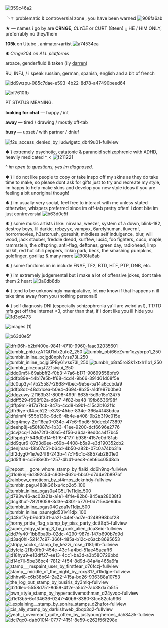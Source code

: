 ![359c46a2](https://user-images.githubusercontent.com/129624783/230555033-7ad463da-b6b3-495b-910a-f4280f10239a.gif)



╰ヾ problematic & controversial zone , you have been warned ![908fa6ab](https://user-images.githubusercontent.com/129624783/230555231-bd0d7415-def4-4472-ad94-a7a3fd52f7d8.gif)



⁠★ — names i go by are **CRNGE**, *CLYDE* or CURT (8teen) ;; HE / HIM ONLY, preferrably no they/them 



**105k** on Utube , animator+artist ![a74534ea](https://user-images.githubusercontent.com/129624783/230555298-2f4fa235-87b2-4fc0-9ef2-e85e08aea6eb.gif)


✱ *Crnge204 on ALL platforms*



aroace, genderfluid & taken (ily [darren](https://github.com/crnge204fan)) 

 


RU, INFJ, / i speak russian, german, spanish, english and a bit of french



![dd9wzpu-085c7dae-e593-4b22-8d78-a47490beed64](https://user-images.githubusercontent.com/129624783/230557041-7cdd45f8-3aeb-4674-9336-c8953790a3e7.gif)




![bf7610fb](https://user-images.githubusercontent.com/129624783/230555476-26dfb2d1-3aa3-4378-b383-8999a961d32e.gif)




PT STATUS MEANING. 




**looking for chat** — happy / int

**away** — tired / drawing / mostly off-tab

**busy** — upset / with partner / dniuf



![f2u_access_denied_by_ludwigetc_db49u01-fullview](https://user-images.githubusercontent.com/129624783/230556336-420fa4fe-630b-4263-a3ab-24d92982f37a.png)







✱ } extremely psychotic, catatonic & paranoid schizophrenic with ADHD, heavily medicated ^_< ![f211221](https://user-images.githubusercontent.com/129624783/230557372-6ef94c65-0bc5-46e5-abb7-5b5eed1167be.gif)

      
 ^ *im open to questions, yes im diagnosed.*
       
✱ } i do not like people to copy or take inspo off my skins as they do take time to make, so please dont ask for gifts just to try and recreate my style, im happy to help make skins and develop you new style ideas if you are feeling a bit unoriginal though! 

  

✱ } im usually very social, feel free to interact with me unless stated otherwise, whispers preferred since im off-tab pretty often! i dont bite im just controversial ![b63d0e5f](https://user-images.githubusercontent.com/129624783/230557464-bdedbcbd-b611-444e-976f-560abeb108ed.gif)



✱ } some music artists i like: nirvana, weezer, system of a down, blink-182, destroy boys, lil darkie, rebzyyx, vampyx, 6arelyhuman, iluvern!, horrormovies, h3artcrush, goreshit, mindless self indulgence, blur, will wood, jack stauber, freddie dredd, kurffew, luci4, foo fighters, cuco, maple, rammstein, the offspring, anti-flag, deftones, green day, radiohead, limp bizkit, red hot chili peppers, linkin park, beck, the smashing pumpkins, goldfinger, gorillaz & many more ![908fa6ab](https://user-images.githubusercontent.com/129624783/231044751-d0d2ad59-3381-4857-afb1-b4e84821fc9a.gif)



✱ } some fandoms im in include FNAF, TF2, BTD, HTF, PTP, DNB, etc. 

✱ } im extremely judgemental but i make a lot of offensive jokes, dont take them 2 heart ![3a0db8db](https://user-images.githubusercontent.com/129624783/230556853-49240374-76b1-43df-9afc-c0261950ff3c.gif)


✱ } tend to be unknowingly manipulative, let me know if that happens n ill take time away from you (nothing personal!)

✱ } self diagnosis DNI (especially schizophrenia ya'll are weird asf), TT/TD mfs get off the internet <3, other than that, if i dont like you ill hide you ![1d3e6473](https://user-images.githubusercontent.com/129624783/230557150-741b32cf-c512-46ea-900c-21e45fdc96ac.gif)




![images (1)](https://user-images.githubusercontent.com/129624783/230554974-c31f78c8-f91f-4195-9371-e09483892549.jpg)

![b63d0e5f](https://user-images.githubusercontent.com/129624783/230555007-a8cbb477-10b9-4845-a650-8323d7204be7.gif)





![dfri96h-b2bf400e-9841-4710-9960-faac32035601](https://user-images.githubusercontent.com/129624783/229316445-9124c2c1-872f-4b5f-8d75-d593a17bda60.gif)
![tumblr_phldxzATQU1xlx2ufo2_250](https://user-images.githubusercontent.com/129624783/229315919-82016dba-5593-4f45-ba54-07df7779b438.gif) ![tumblr_pbt66eZvmr1xzybrpo1_250](https://user-images.githubusercontent.com/129624783/229315925-06c0691a-88d5-4ca6-a334-94d027ac3e50.gif) ![tumblr_inline_pcjgd8nplv1vss73l_250](https://user-images.githubusercontent.com/129624783/229315949-a98b4387-4c6b-45c1-8522-764439841219.gif) ![tumblr_inline_pcjgi5PBy61vss73l_250](https://user-images.githubusercontent.com/129624783/229315953-ed81a493-40ca-472a-9671-358f72fc6d42.gif) ![tumblr_p8ra5roiSk1xtxh11o1_250](https://user-images.githubusercontent.com/129624783/229315960-807f39e0-3b45-4b0e-98ef-9ec19a1a1ebd.gif) ![tumblr_piczougJ2Z1sivjui_250](https://user-images.githubusercontent.com/129624783/229315985-87d9185d-f366-4954-87ac-245658c4a5e5.gif)![ddq0m5i-69abbff2-f0b3-47a6-b171-90699558bfe9](https://user-images.githubusercontent.com/129624783/229316011-4ea19c82-f144-4cd6-b920-f90570cc2997.gif) ![ddfp89e-44b17e5b-ff68-4cd4-9b66-391d61d08f5e](https://user-images.githubusercontent.com/129624783/229316012-c3b4a1ab-03c4-4156-8169-8303ce3ed7ab.gif) ![dc0up3y-17b25587-2668-4bec-9e5e-5a14a6ccbda9](https://user-images.githubusercontent.com/129624783/229316014-a955244a-3f15-4c4a-9cf0-892b66831af4.gif) ![ddfp8oz-48cb1cea-b0e4-4694-8b25-a1dfe97b0be0](https://user-images.githubusercontent.com/129624783/229316015-e91f151e-775c-4935-9a4d-7187e16eaefa.gif) ![ddgzuwy-2f163b31-8008-499f-8635-5d9c15c12475](https://user-images.githubusercontent.com/129624783/229316019-544dfeb4-1fdf-444f-af9d-e35f1c29dcbe.gif) ![ddff529-f698f02a-d6a7-4f82-ba48-19fb6636f98f](https://user-images.githubusercontent.com/129624783/229316415-dedb0667-58d8-46d9-8eaa-92ef93ff4d0a.gif) ![dffp9mi-917a7fcb-847b-4cd8-b9b1-415c2b162f1c](https://user-images.githubusercontent.com/129624783/229316420-d53d076f-bfdf-46bc-afd4-15c1f0e055c6.gif) ![dfr9iye-df4cc522-e378-45be-834e-366a4148bdca](https://user-images.githubusercontent.com/129624783/229316425-b0beb30a-1f11-446c-8e2d-304f8293c509.gif) ![dfelmf4-555b136c-9dc6-4b4e-a408-9b2b319c015e](https://user-images.githubusercontent.com/129624783/229316429-d6646ac2-4b55-49ed-8d19-0d3bddfe178f.gif) ![dcg4mcy-2cf16ea0-034c-47c6-9bd6-50decb173897](https://user-images.githubusercontent.com/129624783/229316465-637ae4ff-b260-4949-985b-aa3f0fb0bc6a.gif) ![deehp8j-e58f887d-1b33-41ee-9200-dcf6696e2776](https://user-images.githubusercontent.com/129624783/229317659-1f3ca02a-5524-4a00-858d-98d66ba5f5a2.gif) ![dcvjzcq-12de72f3-30a5-4f56-a64a-9ed0ca4f7bc5](https://user-images.githubusercontent.com/129624783/229317706-bea1903b-b9bf-4265-af5d-e8cda10eaead.gif) ![dfspdg7-546d0d14-51f6-4177-b936-4157c0df81ab](https://user-images.githubusercontent.com/129624783/229385925-f8df0a1d-755d-41e7-a166-b6e75cb88a4c.gif) ![dd9qur6-87d3d9ee-c69b-4408-b5a9-e3d190352cb2](https://user-images.githubusercontent.com/129624783/229385929-bee56017-7ab7-449b-889c-f74a9f087618.gif) ![denjmao-13b07c51-b64d-4b50-a82b-07c0a74bb31a](https://user-images.githubusercontent.com/129624783/229385935-c479173a-0e39-467a-a782-24b06e57eb09.gif) ![df2dyg0-1e7e24f9-243b-47c1-9c1c-8857ab2801e0](https://user-images.githubusercontent.com/129624783/229385942-3f058a8f-4a0d-491a-a832-8ef37802ece4.gif) ![dd5ffi6-cc568e0b-1257-4b41-aec8-ceb6cc0548da](https://user-images.githubusercontent.com/129624783/229385953-f56b200c-7af0-41db-81ca-2675711f3595.gif) 











![repost___gore_whore_stamp_by_flaiki_dd6h9nq-fullview](https://user-images.githubusercontent.com/129624783/230548530-d00c2fac-71f7-4b08-b848-010f517b87f5.png)
![d1o6knj-6d392c54-c906-462c-bbc0-d7d4e2b897bf](https://user-images.githubusercontent.com/129624783/229316513-6c340ab2-878a-40d0-8fe6-520416f64e2d.gif) ![rainbow_emoticon_by_st4mps_dcknhdy-fullview](https://user-images.githubusercontent.com/129624783/229316518-e595c87a-b48a-4087-97e7-a3dc37b326f6.png) ![tumblr_pagu488kG61xu4cp2o5_100](https://user-images.githubusercontent.com/129624783/229316524-58c170bb-423d-4c58-ade1-53cb7543bf7e.gif) ![tumblr_inline_pgas0a4G5U1v11djx_500](https://user-images.githubusercontent.com/129624783/229316532-b60eb444-6934-429c-92d4-30372d661165.png) ![d793w46-ac03a21a-a1e1-4f4e-82b6-845ea28038f3](https://user-images.githubusercontent.com/129624783/229316537-d37e9501-1d3e-42fa-88ba-45432ce742cd.png) ![dcg3huf-782f8059-3d3e-4301-b770-0d715e4e6dbc](https://user-images.githubusercontent.com/129624783/229316540-c9a68461-87d7-40be-ac1d-951e4ecef42a.png) ![tumblr_inline_pgas04Ozda1v11djx_500](https://user-images.githubusercontent.com/129624783/229316542-7a232828-bba6-4f80-9450-14c61ac7b7bf.png) ![tumblr_inline_paunrgld531v11djx_100](https://user-images.githubusercontent.com/129624783/229316545-90130963-2866-4b35-919b-61b51749281f.gif) ![d48nf7q-b9ddf331-aa21-44ef-ad7e-d248998bcf28](https://user-images.githubusercontent.com/129624783/229316554-36f2fb59-f940-42a0-a918-e25bdbe2577e.gif) ![horny_pride_flag_stamp_by_piss_party_dctt8q5-fullview](https://user-images.githubusercontent.com/129624783/229316564-8813e36b-6cd4-46f8-8cd6-e199c79408bc.jpg) ![super_edgy_stamp_3_by_punk_alien_dca3eic-fullview](https://user-images.githubusercontent.com/129624783/229317362-b18b4f81-808d-472f-962d-e9f8ce922a09.png) ![dd7fy40-1bb6ba9b-02dc-4290-987d-147b690b7d9d](https://user-images.githubusercontent.com/129624783/229317418-86f9141f-88fe-4642-a333-7c00556ca0ad.gif) ![d3aq0hl-52147c97-366f-485a-b12c-c6acb8695653](https://user-images.githubusercontent.com/129624783/229317487-84f6c813-f12f-4169-9536-787700c14635.gif) ![stripy_socks_stamp_by_kezzi_rose_d181j6b-fullview](https://user-images.githubusercontent.com/129624783/229317525-66a39a3b-429b-44bf-921f-2e94e03a1fc4.png) ![dyfciz-2f1b0fb0-454e-43cf-a4bd-51ae45acaff6](https://user-images.githubusercontent.com/129624783/229319227-2a319283-5718-4c08-9046-8cf949aeb25c.gif) ![d18hyu9-e13dff27-ee13-4cc1-ba3d-a3b580729bbd](https://user-images.githubusercontent.com/129624783/229319233-0f1a212b-c2db-45c6-ae02-ff723fb8d3b9.gif) ![d14x7ll-5be36bc4-7812-4f54-8d9d-84a4a465a6fa](https://user-images.githubusercontent.com/129624783/229319240-c3457518-f44a-4ed4-942e-ddc8b804e8ab.gif) ![stamp___mspaint_user_by_firstfear_d76fczj-fullview](https://user-images.githubusercontent.com/129624783/229319245-09c5086a-063e-4569-a489-74febee1c4a6.png) ![stamp__middle_of_the_night_by_roxy317_d15djpe-fullview](https://user-images.githubusercontent.com/129624783/229319264-ab54eccc-c134-410a-8aa7-1d15e4b98eeb.png) ![dhhwi8-c6b38b64-2a22-415a-bd26-936388a10753](https://user-images.githubusercontent.com/129624783/229319268-04694afc-70c4-4023-b2de-82113e0b2d72.gif) ![the_log_out_stamp_by_busiris_dy3mlq-fullview](https://user-images.githubusercontent.com/129624783/229319275-781de095-f40d-4f91-a591-a4a33cdaf7d0.png) ![d2fdlec-5558d751-8d59-4f2e-a5b2-7ab38da7a515](https://user-images.githubusercontent.com/129624783/229319282-32fa0031-4232-467f-87d6-767567b86716.gif) ![own_style_stamp_by_hyperactivemothman_d24yvqc-fullview](https://user-images.githubusercontent.com/129624783/229319284-300b303e-6ae3-4909-ad3f-6641c33b794c.jpg) ![d1e13b5-6c134636-0247-40b6-8380-3fce82cfa936](https://user-images.githubusercontent.com/129624783/229319287-27d0bbc6-14f2-4e44-a6f9-f45e22b7b870.gif) ![_explaining__stamp_by_sonira_stamps_d2hzfor-fullview](https://user-images.githubusercontent.com/129624783/229319297-bc6fe599-0b14-495d-906e-5e5f1100fe3b.png) ![cis_ally_stamp_by_darkishweb_dbqo3q2-fullview](https://user-images.githubusercontent.com/129624783/229319610-e249e3d2-3c7a-45db-9f48-2bbaff343660.png) ![yeah_i_overreact_quite_often_by_justyoungheroes_dah84z5-fullview](https://user-images.githubusercontent.com/129624783/229385491-ee669e05-1165-460a-a414-cb16a1b25c49.png) ![dci7qc0-dab010f4-0777-4151-8e59-c262f56f298e](https://user-images.githubusercontent.com/129624783/229652779-3f494230-94f2-4204-aac8-8522323921c2.png) 









































